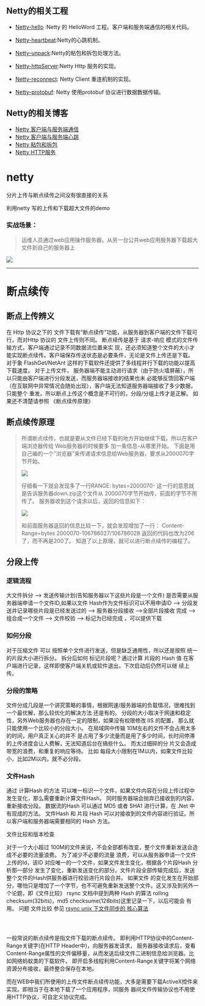 ## Netty的相关工程

- [Netty-hello](https://github.com/xuwujing/Netty/tree/master/Netty-hello) :Netty 的 HelloWord 工程。客户端和服务端通信的相关代码。

- [Netty-heartbeat](https://github.com/xuwujing/Netty/tree/master/Netty-heartbeat):Netty的心跳机制。

- [Netty-unpack](https://github.com/xuwujing/Netty/tree/master/Netty-unpack):Netty的粘包和拆包处理方法。

- [Netty-httpServer](https://github.com/xuwujing/Netty/tree/master/Netty-httpServer):Netty Http 服务的实现。

- [Netty-reconnect](https://github.com/xuwujing/Netty-study/tree/master/Netty-reconnect): Netty Client 重连机制的实现。

- [Netty-protobuf](https://github.com/xuwujing/Netty-study/tree/master/Netty-protobuf): Netty 使用protobuf 协议进行数据数据传输。

## Netty的相关博客

- [Netty 客户端与服务端通信](http://blog.csdn.net/qazwsxpcm/article/details/77750865)
- [Netty 客户端与服务端心跳](http://blog.csdn.net/qazwsxpcm/article/details/78174437)
- [Netty 粘包和拆包](http://blog.csdn.net/qazwsxpcm/article/details/78265120)
- [Netty HTTP服务](http://blog.csdn.net/qazwsxpcm/article/details/78364023)



# netty

分片上传与断点续传之间没有很直接的关系

利用netty 写的上传和下载超大文件的demo

### 实战场景：
>
> 运维人员通过web应用操作服务器，从另一台公共web应用服务器下载超大文件到自己的服务器上
 
 
![](https://github.com/LWHTarena/netty/blob/master/netty-client/doc/img/001.jpg)

-------------------------------------------------------------------------------

# 断点续传

## 断点上传辨义

<p> 在 Http 协议之下的 文件下载有“断点续传”功能，从服务器到客户端的文件下载可行，而对Http 协议的
文件上传则不同。 断点续传是基于 请求-响应 模式的文件传输方式，客户端通过记录不同数据流位置来实
现，还必须知道整个文件的大小才能实现断点续传。客户端保存传送状态是必要条件，无论是文件上传还是下载。 
对于象 FlashGet/NetAnt 这样的下载软件还提供了多线程并行下载的功能以提高下载速度。 对于上传文件，
服务器端不能主动进行请求（由于防火墙屏蔽），所以只能由客户端进行分段发送，而服务器端接收的结果也未
必能够反馈回客户端（在互联网中异常情况会随处出现），客户端无法知道服务器端接收了多少数据，只能整个
重发。所以断点上传这个概念是不可行的，分段/分组上传才是正解。 如果还不清楚请参照 《断点续传原理》
</P>

## 断点续传原理

> 所谓断点续传，也就是要从文件已经下载的地方开始继续下载。所以在客户端浏览器传给 Web服务器的时候要多
> 加一条信息–从哪里开始。 下面是用自己编的一个”浏览器”来传递请求信息给Web服务器，要求从2000070字节开始。
>
> ![](./img/001.jpg)
>
> 仔细看一下就会发现多了一行RANGE: bytes=2000070- 这一行的意思就是告诉服务器down.zip这个文件从
> 2000070字节开始传，前面的字节不用传了。 服务器收到这个请求以后，返回的信息如下：
>
> ![](./img/002.jpg)
> 
> 和前面服务器返回的信息比较一下，就会发现增加了一行： Content-Range=bytes 2000070-106786027/106786028 
> 返回的代码也改为206了，而不再是200了。 知道了以上原理，就可以进行断点续传的编程了。

## 分段上传

### 逻辑流程

大文件拆分 –> 发送传输计划(告知服务器以下这些片段是一个文件) 是否需要从服务器端申请一个文件ID,如果以文件 
Hash作为文件标识可以不用申请ID –> 分段发送并记录哪些片段是已经发送过的 –> 服务器分段接收 –>全部片段接收
完成 –> 组合成一个文件 –> 文件校验 –> 标记为已经完成 ，可以提供下载

### 如何分段

对于压缩文件 可以 按照单个文件进行发送，但是缺乏通用性，所以还是按照 统一的片段大小进行拆分。 拆分后如何
标记片段呢？通过计算 片段的 Hash 值 在客户端进行记录，这样即使客户端关机或软件退出，下次启动后仍然可以继
续上传。

### 分段的策略

文件分成几段是一个讲究策略的事情，根据网速/服务器端的负载情况，很难找到一个最优解，那么较优化的解决方法
还是有的。 分段的大小取决于网速和稳定性，另外Web服务器也存在一定的限制，如果没有权限修改 IIS 的配置，
那么就只能使用一个比较小的分段大小。 在局域网中传输 10M左右的文件不会占用太多的时间，用户真正关心的并不
是占用了多少流量而是用了多少时间，长时间停滞的上传进度会让人费解，无法知道后台在搞些什么。 而太过细碎的分
片又会造成带宽的浪费，和重复的响应等待。 比如 每段大小限制在1M以内，如果文件比较小，比如2M以内，就不必分段。

### 文件Hash

通过 计算Hash 的方法 可以唯一标识一个文件，如果文件内容在分段上传过程中发生变化，那么需要重新计算文件Hash，
同时服务器端会抛弃已接收到的内容，重新接收分段。 数据流的Hash 可以通过 MD5 或者 SHA1 进行计算，在 .Net 中
有现成的方法。 文件Hash 和 片段 Hash 可以对接收到的文件内容进行验证。所以客户端和服务器端需要相同的 Hash 方法。

文件比较和版本检查

对于一个大小超过 100M的文件来说，不会全部都有改变，整个文件重新发送会造成不必要的流量浪费。 为了减少不必要的流量
浪费，可以从服务器申请一个文件上传的Id，该ID 对应唯一的一个文件，如果文件发生变化，根据各个片段Hash 分析那一部分
发生了变化，重新发送变化的部分。文件片段全部传输完成后，发送整个文件的Hash供服务器进行校验进行片段合并。 如果文件
的变化发生在开始部分，哪怕只是增加了一个字节，也不可避免重新发送整个文件。这又涉及到另外一个论题，即《文件比较》 
rsync 文档中提到两种 Hash 的算法 rolling checksum(32bits)，md5 checksume(128bits)这里记录一下，以后可能会
有用。 问题 文件比较 参见 
[rsync unix 下文件同步的 核心算法](http://note.youdao.com/share/?id=c9d8c4e7ac36465bb8267b0a24cd95b6&type=note#/)

　
###
一般常说的断点续传是指文件下载的断点续传。 即利用HTTP协议中的Content-Range关键字(在HTTP Header中)，向服务器发请求，
服务器接收请求后，查看Content-Range属性的文件偏移量，从而发送后续文件二进制信息给浏览器。比如网络蚂蚁类的下载软件，
即开启多线程利用Content-Range关键字将某个网络资源分布接收，最终整合保存在本地。

而在WEB中我们所使用的上传文件断点续传功能，大多是需要下载ActiveX控件来实现。即相当于在本地下载了一个应用程序，同服务
器间文件传输协议也不用使用HTTP协议，可自定义协议完成。

  


